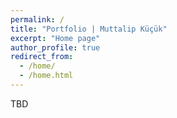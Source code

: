 ```yaml
---
permalink: /
title: "Portfolio | Muttalip Küçük"
excerpt: "Home page"
author_profile: true
redirect_from: 
  - /home/
  - /home.html
---
```


TBD
